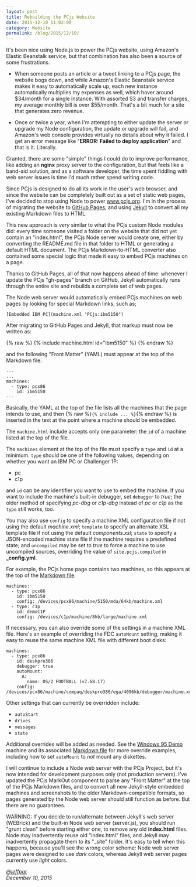 ```yaml
---
layout: post
title: Rebuilding the PCjs Website
date: 2015-12-10 11:03:00
category: Website
permalink: /blog/2015/12/10/
---
```


It's been nice using Node.js to power the PCjs website, using Amazon's Elastic Beanstalk service, but that combination
has also been a source of some frustrations.

+ When someone posts an article or a tweet linking to a PCjs page, the website bogs down, and while Amazon's Elastic
Beanstalk service makes it easy to automatically scale up, each new instance automatically multiplies my expenses as well,
which hover around $34/month for a single instance.  With assorted S3 and transfer charges, my average monthly bill is
over $55/month.  That's a bit much for a site that generates zero revenue.

+ Once or twice a year, when I'm attempting to either update the server or upgrade my Node configuration, the update
or upgrade will fail, and Amazon's web console provides virtually no details about why it failed.  I get an error message
like "**ERROR: Failed to deploy application**" and that is it.  Literally.

Granted, there are some "simple" things I could do to improve performance, like adding an **nginx** proxy server to
the configuration, but that feels like a band-aid solution, and as a software developer, the time spent fiddling with
web server issues is time I'd much rather spend writing code.

Since PCjs is designed to do all its work in the user's web browser, and since the website can be completely built out
as a set of static web pages, I've decided to stop using Node to power www.pcjs.org.  I'm in the process of migrating
the website to [GitHub Pages](https://pages.github.com/), and using [Jekyll](https://help.github.com/articles/using-jekyll-with-pages/)
to convert all my existing Markdown files to HTML.

This new approach is *very* similar to what the PCjs custom Node modules did: every time someone visited a folder
on the website that did not yet contain an "index.html", the PCjs Node server would create one, either by converting the
README.md file in that folder to HTML or generating a default HTML document.  The PCjs Markdown-to-HTML converter also
contained some special logic that made it easy to embed PCjs machines on a page.

Thanks to GitHub Pages, all of that now happens ahead of time: whenever I update the PCjs "gh-pages" branch on GitHub,
Jekyll automatically runs through the entire site and rebuilds a complete set of web pages.

The Node web server would automatically embed PCjs machines on web pages by looking for special Markdown links, such as;

	[Embedded IBM PC](machine.xml "PCjs:ibm5150")

After migrating to GitHub Pages and Jekyll, that markup must now be written as:

{% raw %}
	{% include machine.html id="ibm5150" %}
{% endraw %}

and the following "Front Matter" (YAML) must appear at the top of the Markdown file:

	---
	...
	machines:
	  - type: pcx86
	    id: ibm5150
	---

Basically, the YAML at the top of the file lists all the machines that the page intends to use, and then
{% raw %}`{% include ... %}`{% endraw %} is inserted in the text at the point where a machine should be embedded.

The `machine.html` include accepts only one parameter: the `id` of a machine listed at the top of the file.

The `machines` element at the top of the file must specify a `type` and `id` at a minimum.  `type` should be one of
the following values, depending on whether you want an IBM PC or Challenger 1P:

- pc
- c1p

and `id` can be any identifier you want to use to embed the machine.  If you want to include the machine's built-in
debugger, set `debugger` to *true*; the older method of specifying *pc-dbg* or *c1p-dbg* instead of *pc* or *c1p* as the
`type` still works, too.

You may also use `config` to specify a machine XML configuration file if not using the default *machine.xml*;
`template` to specify an alternate XSL template file if not using the default *components.xsl*; `state` to specify
a JSON-encoded machine state file if the machine requires a predefined state; and `uncompiled` may be set to *true*
to force a machine to use uncompiled sources, overriding the value of `site.pcjs.compiled` in **_config.yml**.

For example, the PCjs home page contains two machines, so this appears at the top of the
[Markdown file](https://raw.githubusercontent.com/jeffpar/pcjs/master/index.md):

	machines:
	  - type: pcx86
	    id: ibm5150
	    config: /devices/pcx86/machine/5150/mda/64kb/machine.xml
	  - type: c1p
	    id: demoC1P
	    config: /devices/c1p/machine/8kb/large/machine.xml

If necessary, you can also override some of the settings in a machine XML file.  Here's an example of overriding the
FDC `autoMount` setting, making it easy to reuse the same machine XML file with different boot disks:

	machines:
	  - type: pcx86
	    id: deskpro386
	    debugger: true
	    autoMount:
	      A:
	        name: OS/2 FOOTBALL (v7.68.17)
	    config: /devices/pcx86/machine/compaq/deskpro386/ega/4096kb/debugger/machine.xml

Other settings that can currently be overridden include:

+ `autoStart`
+ `drives`
+ `messages`
+ `state`

Additional overrides will be added as needed.  See the [Windows 95 Demo](/disks/pcx86/windows/win95/4.00.950/)
machine and its associated [Markdown file](https://raw.githubusercontent.com/jeffpar/pcjs/master/disks/pcx86/windows/win95/4.00.950/README.md)
for more override examples, including how to set `autoMount` to *not* mount any diskettes. 
 
I will continue to include a Node web server with the PCjs Project, but it's now intended for development
purposes only (not production servers).  I've updated the PCjs MarkOut component to parse any "Front Matter"
at the top of the PCjs Markdown files, and to convert all new Jekyll-style embedded machines and screenshots
to the older Markdown-compatible formats, so pages generated by the Node web server should still function
as before.  But there are no guarantees.

WARNING: If you decide to run/alternate between Jekyll's web server (WEBrick) and the built-in Node web
server (server.js), you should run "grunt clean" before starting either one, to remove any old **index.html**
files.  Node may inadvertently reuse old "index.html" files, and Jekyll may inadvertently propagate them
to its "_site" folder.  It's easy to tell when this happens, because you'll see the wrong color scheme: Node
web server pages were designed to use *dark* colors, whereas Jekyll web server pages currently use *light* colors.

*[@jeffpar](https://jeffpar.com)*  
*December 10, 2015*
